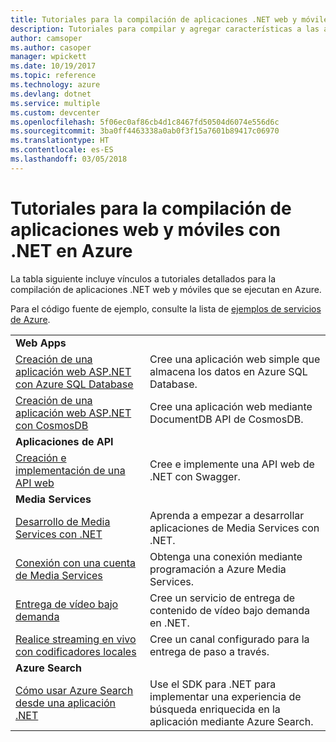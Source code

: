 ```yaml
---
title: Tutoriales para la compilación de aplicaciones .NET web y móviles en Azure
description: Tutoriales para compilar y agregar características a las aplicaciones .NET web y móviles con servicios de Azure.
author: camsoper
ms.author: casoper
manager: wpickett
ms.date: 10/19/2017
ms.topic: reference
ms.technology: azure
ms.devlang: dotnet
ms.service: multiple
ms.custom: devcenter
ms.openlocfilehash: 5f06ec0af86cb4d1c8467fd50504d6074e556d6c
ms.sourcegitcommit: 3ba0ff4463338a0ab0f3f15a7601b89417c06970
ms.translationtype: HT
ms.contentlocale: es-ES
ms.lasthandoff: 03/05/2018
---
```

# <a name="tutorials-for-building-web-and-mobile-apps-with-net-in-azure"></a>Tutoriales para la compilación de aplicaciones web y móviles con .NET en Azure

La tabla siguiente incluye vínculos a tutoriales detallados para la compilación de aplicaciones .NET web y móviles que se ejecutan en Azure.

Para el código fuente de ejemplo, consulte la lista de [ejemplos de servicios de Azure](https://azure.microsoft.com/resources/samples/?platform=dotnet).

| | |
|---|---|
| **Web Apps**||
| [Creación de una aplicación web ASP.NET con Azure SQL Database][1] | Cree una aplicación web simple que almacena los datos en Azure SQL Database. | 
| [Creación de una aplicación web ASP.NET con CosmosDB][2] | Cree una aplicación web mediante DocumentDB API de CosmosDB. | 
| **Aplicaciones de API**||
| [Creación e implementación de una API web][3] | Cree e implemente una API web de .NET con Swagger. | 
| **Media Services** | |
| [Desarrollo de Media Services con .NET][6] | Aprenda a empezar a desarrollar aplicaciones de Media Services con .NET. |
| [Conexión con una cuenta de Media Services][7] | Obtenga una conexión mediante programación a Azure Media Services. |
| [Entrega de vídeo bajo demanda][4] | Cree un servicio de entrega de contenido de vídeo bajo demanda en .NET. | 
| [Realice streaming en vivo con codificadores locales][8] | Cree un canal configurado para la entrega de paso a través. |
| **Azure Search**||
| [Cómo usar Azure Search desde una aplicación .NET][5] | Use el SDK para .NET para implementar una experiencia de búsqueda enriquecida en la aplicación mediante Azure Search. | 



[1]: /azure/app-service-web/app-service-web-tutorial-dotnet-sqldatabase
[2]: /azure/documentdb/documentdb-dotnet-application
[3]: /azure/app-service-api/app-service-api-dotnet-get-started
[4]: /azure/media-services/media-services-dotnet-get-started
[5]: /azure/search/search-howto-dotnet-sdk
[6]: /azure/media-services/media-services-dotnet-how-to-use
[7]: /azure/media-services/media-services-dotnet-connect-programmatically
[8]: /azure/media-services/media-services-dotnet-live-encode-with-onpremises-encoders
